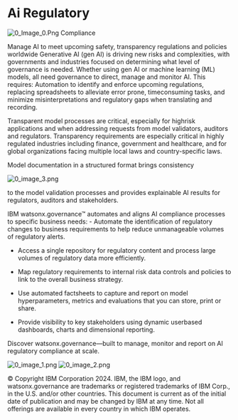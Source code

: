 # Ai Regulatory 

![0_Image_0.Png](0_Image_0.Png) Compliance

Manage AI to meet upcoming safety, transparency regulations and policies worldwide Generative AI (gen AI) is driving new risks and complexities, with governments and industries focused on determining what level of governance is needed. Whether using gen AI or machine learning (ML) models, all need governance to direct, manage and monitor AI. This requires: 
Automation to identify and enforce upcoming regulations, replacing spreadsheets to alleviate error prone, timeconsuming tasks, and minimize misinterpretations and regulatory gaps when translating and recording. 

Transparent model processes are critical, especially for highrisk applications and when addressing requests from model validators, auditors and regulators. Transparency requirements are especially critical in highly regulated industries including finance, government and healthcare, and for global organizations facing multiple local laws and country-specific laws. 

Model documentation in a structured format brings consistency 

![0_image_3.png](0_image_3.png)

to the model validation processes and provides explainable AI results for regulators, auditors and stakeholders. 

IBM watsonx.governance™ automates and aligns AI compliance processes to specific business needs: - Automate the identification of regulatory changes to business requirements to help reduce unmanageable volumes of regulatory alerts.

- Access a single repository for regulatory content and process large volumes of regulatory data more efficiently. 

- Map regulatory requirements to internal risk data controls and policies to link to the overall business strategy.

- Use automated factsheets to capture and report on model hyperparameters, metrics and evaluations that you can store, print or share. 

- Provide visibility to key stakeholders using dynamic userbased dashboards, charts and dimensional reporting. 

Discover watsonx.governance—built to manage, monitor and report on AI regulatory compliance at scale.

![0_image_1.png](0_image_1.png) ![0_image_2.png](0_image_2.png)

© Copyright IBM Corporation 2024. IBM, the IBM logo, and watsonx.governance are trademarks or registered trademarks of IBM Corp., in the U.S. and/or other countries. This document is current as of the initial date of publication and may be changed by IBM at any time. Not all offerings are available in every country in which IBM operates.
